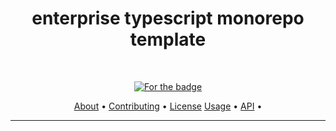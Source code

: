 <h1 align="center">enterprise typescript monorepo template</h1>

  <br>

  <p align="center">
    <a href="https://forthebadge.com">
    <img src="https://img.shields.io/badge/DX%20--%3E-UX-blue?style=for-the-badge" alt="For the badge">
  </p>

<p align="center">
  <a href="#about">About</a> •
  <a href="#contributing">Contributing</a> •
  <a href="#license">License</a>
  <a href="#usage">Usage</a> •
  <a href="#api">API</a> •
</p>

---
